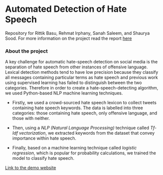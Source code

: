 # Automated Detection of Hate Speech

Repository for Rittik Basu, Rehmat Irphany, Sanah Saleem, and Shaurya Sood.
For more information on the project read the report [here](https://docs.google.com/document/d/1DQqylMDdDANnePqJwtOnycg6JS85KcJbqYFKYoQHI2Y/edit?usp=sharing)

### About the project

A key challenge for automatic hate-speech detection on social media is the separation of hate speech from other instances of offensive language. Lexical detection methods tend to have low precision because they classify all messages containing particular terms as hate speech and previous work using supervised learning has failed to distinguish between the two categories. Therefore in order to create a hate-speech-detecting algorithm, we used Python-based NLP machine learning techniques.

* Firstly, we used a crowd-sourced hate speech lexicon to collect tweets containing hate speech keywords. The data is labelled into three categories: those containing hate speech, only offensive language, and those with neither.

* Then, using a *NLP (Natural Language Processing)* technique called *Tf-Idf vectorization*, we extracted keywords from the dataset that convey importance within hate speech.

* Finally, based on a machine learning technique called *logistic regression*, which is popular for probability calculations, we trained the model to classify hate speech.


[Link to the demo website](https://rittikbasu.github.io/hatespeech-detector/) 



